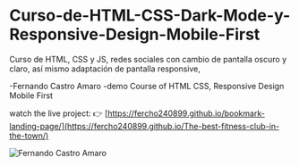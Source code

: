 # Curso-de-HTML-CSS-Dark-Mode-y-Responsive-Design-Mobile-First
Curso de HTML, CSS y JS, redes sociales con cambio de pantalla oscuro y claro, así mismo adaptación de pantalla responsive,

-Fernando Castro Amaro
-demo Course of HTML CSS, Responsive Design Mobile First


watch the live project: 👉 [https://fercho240899.github.io/bookmark-landing-page/](https://fercho240899.github.io/The-best-fitness-club-in-the-town/)

![Fernando Castro Amaro](https://repository-images.githubusercontent.com/500018490/936e204c-40de-4427-93a0-89d14bc1fca0)
